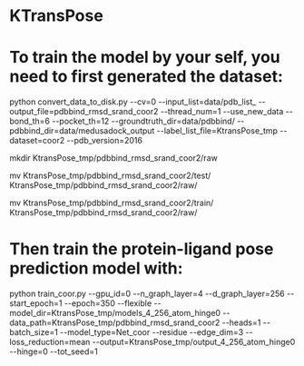 # KTransPose

# To train the model by your self, you need to first generated the dataset:
python convert_data_to_disk.py --cv=0 --input_list=data/pdb_list_ --output_file=pdbbind_rmsd_srand_coor2 --thread_num=1 --use_new_data --bond_th=6 --pocket_th=12 --groundtruth_dir=data/pdbbind/ --pdbbind_dir=data/medusadock_output --label_list_file=KtransPose_tmp --dataset=coor2 --pdb_version=2016

mkdir KtransPose_tmp/pdbbind_rmsd_srand_coor2/raw

mv KtransPose_tmp/pdbbind_rmsd_srand_coor2/test/ KtransPose_tmp/pdbbind_rmsd_srand_coor2/raw/

mv KtransPose_tmp/pdbbind_rmsd_srand_coor2/train/ KtransPose_tmp/pdbbind_rmsd_srand_coor2/raw/

# Then train the protein-ligand pose prediction model with:
python train_coor.py --gpu_id=0 --n_graph_layer=4 --d_graph_layer=256 --start_epoch=1 --epoch=350 --flexible --model_dir=KtransPose_tmp/models_4_256_atom_hinge0 --data_path=KtransPose_tmp/pdbbind_rmsd_srand_coor2 --heads=1 --batch_size=1 --model_type=Net_coor --residue --edge_dim=3 --loss_reduction=mean --output=KtransPose_tmp/output_4_256_atom_hinge0 --hinge=0 --tot_seed=1


